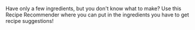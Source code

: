 Have only a few ingredients, but you don't know what to make? Use this Recipe Recommender where you can put in the ingredients you have to get recipe suggestions!
